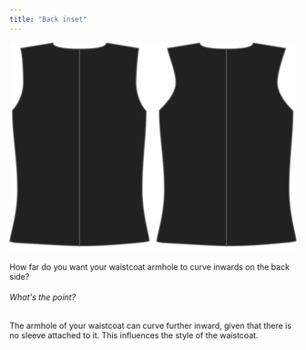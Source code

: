 ```yaml
---
title: "Back inset"
---
```


![Back inset](backinset.svg)

How far do you want your waistcoat armhole to curve inwards on the back side?

<Note>

###### What's the point?

The armhole of your waistcoat can curve further inward, given that there is no sleeve attached to it.
This influences the style of the waistcoat.

</Note>




